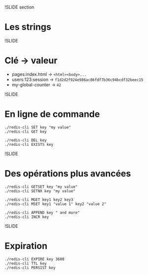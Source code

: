 !SLIDE section
# Les strings #

!SLIDE
# Clé → valeur #

* pages:index.html  → `<html><body>...`
* users:123:session → `f1d2d2f924e986ac86fdf7b36c94bcdf32beec15`
* my-global-counter → `42`

!SLIDE
# En ligne de commande #

    ./redis-cli SET key "my value"
    ./redis-cli GET key

    ./redis-cli DEL key
    ./redis-cli EXISTS key

!SLIDE
# Des opérations plus avancées #

    ./redis-cli GETSET key "my value"
    ./redis-cli SETNX key "my value"

    ./redis-cli MGET key1 key2 key3
    ./redis-cli MSET key1 "value 1" key2 "value 2"

    ./redis-cli APPEND key " and more"
    ./redis-cli INCR key

!SLIDE
# Expiration #

    ./redis-cli EXPIRE key 3600
    ./redis-cli TTL key
    ./redis-cli PERSIST key

